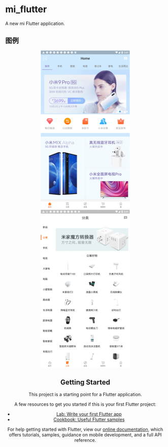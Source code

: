 # mi_flutter

A new mi Flutter application.

## 图例

<div align="center"><img alt="" src="https://github.com/j787701730/mi_flutter/blob/master/home.png" width="280"> <img alt="" src="https://github.com/j787701730/mi_flutter/blob/master/class.png" width="280"> 

## Getting Started

This project is a starting point for a Flutter application.

A few resources to get you started if this is your first Flutter project:

- [Lab: Write your first Flutter app](https://flutter.dev/docs/get-started/codelab)
- [Cookbook: Useful Flutter samples](https://flutter.dev/docs/cookbook)

For help getting started with Flutter, view our
[online documentation](https://flutter.dev/docs), which offers tutorials,
samples, guidance on mobile development, and a full API reference.

